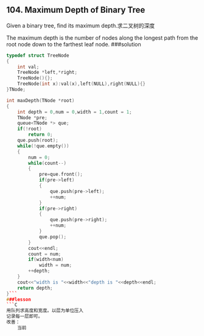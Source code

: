 
## 104. Maximum Depth of Binary Tree
Given a binary tree, find its maximum depth.求二叉树的深度

The maximum depth is the number of nodes along the longest path from the root node down to the farthest leaf node.
###solution
```C++
typedef struct TreeNode
{
    int val;
    TreeNode *left,*right;
    TreeNode(){};
    TreeNode(int x):val(x),left(NULL),right(NULL){}
}TNode;

int maxDepth(TNode *root)
{
    int depth = 0,num = 0,width = 1,count = 1;
    TNode *pre;
    queue<TNode *> que;
    if(!root)
        return 0;
    que.push(root);
    while(!que.empty())
    {
        num = 0;
        while(count--)
        {
            pre=que.front();
            if(pre->left)
            {
                que.push(pre->left);
                ++num;
            }
            if(pre->right)
            {
                que.push(pre->right);
                ++num;
            }
            que.pop();
        }
        cout<<endl;
        count = num;
        if(width<num)
            width = num;
        ++depth;
    }
    cout<<"width is "<<width<<"depth is "<<depth<<endl;
    return depth;
}```
###lesson
```C
用队列求高度和宽度。以层为单位压入
记录每一层即可。
改善：
    当前
```